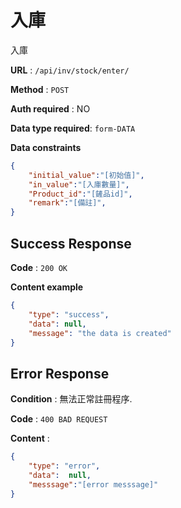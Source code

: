 # 入庫

入庫

**URL** : `/api/inv/stock/enter/`

**Method** : `POST`

**Auth required** : NO

**Data type required**: `form-DATA`

**Data constraints**

```json
{
    "initial_value":"[初始值]",
    "in_value":"[入庫數量]",
    "Product_id":"[鏟品id]",
    "remark":"[備註]",
}

```

## Success Response

**Code** : `200 OK`

**Content example**

```json
{
    "type": "success",
    "data": null,
    "message": "the data is created"
}
```

## Error Response

**Condition** : 無法正常註冊程序.

**Code** : `400 BAD REQUEST`

**Content** :

```json
{
    "type": "error",
    "data":  null,
    "messsage":"[error messsage]"
}
```